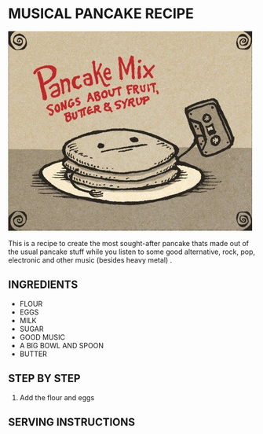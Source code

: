 # MUSICAL PANCAKE RECIPE

![Cover picture of this recipe](images/recipeCover.jpg)

This is a recipe to create the most sought-after pancake thats made out of the usual pancake stuff while you listen to some good alternative, rock, pop, electronic and other music (besides heavy metal) . 

## INGREDIENTS 

- FLOUR 
- EGGS 
- MILK 
- SUGAR 
- GOOD MUSIC 
- A BIG BOWL AND SPOON 
- BUTTER

## STEP BY STEP 

1. Add the flour and eggs 



## SERVING INSTRUCTIONS  

